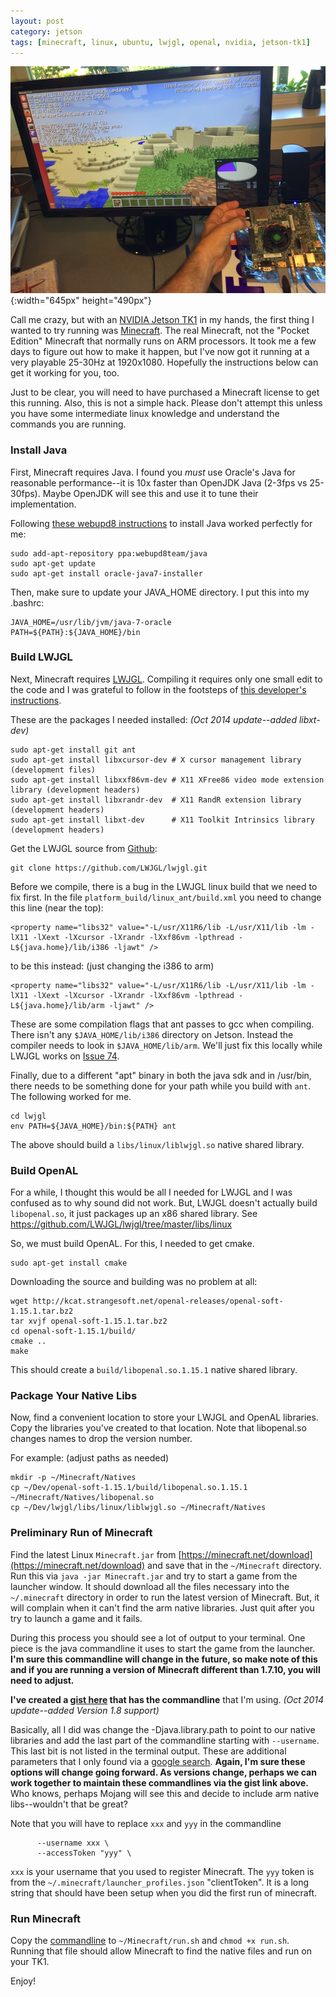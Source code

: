 ```yaml
---
layout: post
category: jetson
tags: [minecraft, linux, ubuntu, lwjgl, openal, nvidia, jetson-tk1]
---
```


![jetson playing minecraft](/assets/image/jetson_minecraft_med.jpg){:width="645px" height="490px"}

Call me crazy, but with an [NVIDIA Jetson
TK1](https://developer.nvidia.com/jetson-tk1) in my hands, the first
thing I wanted to try running was [Minecraft](https://minecraft.net/).
The real Minecraft, not the "Pocket Edition" Minecraft that normally
runs on ARM processors.  It took me a few days to figure out how to
make it happen, but I've now got it running at a very playable 25-30Hz
at 1920x1080.  Hopefully the instructions below can get it working for
you, too.

Just to be clear, you will need to have purchased a Minecraft license
to get this running.  Also, this is not a simple hack.  Please don't
attempt this unless you have some intermediate linux knowledge and
understand the commands you are running.

### Install Java

First, Minecraft requires Java.  I found you *must* use Oracle's Java
for reasonable performance--it is 10x faster than OpenJDK Java (2-3fps
vs 25-30fps).  Maybe OpenJDK will see this and use it to tune their
implementation.

Following [these webupd8
instructions](http://www.webupd8.org/2012/01/install-oracle-java-jdk-7-in-ubuntu-via.html)
to install Java worked perfectly for me:

```
sudo add-apt-repository ppa:webupd8team/java
sudo apt-get update
sudo apt-get install oracle-java7-installer
```

Then, make sure to update your JAVA_HOME directory.  I put this into
my .bashrc:

```
JAVA_HOME=/usr/lib/jvm/java-7-oracle
PATH=${PATH}:${JAVA_HOME}/bin
```

### Build LWJGL

Next, Minecraft requires [LWJGL](http://lwjgl.org/).  Compiling it
requires only one small edit to the code and I was grateful to follow
in the footsteps of [this developer's
instructions](http://it.toolbox.com/wiki/index.php/Developing_on_Raspberry_Pi).

These are the packages I needed installed: <i>(Oct 2014 update--added libxt-dev)</i>

```
sudo apt-get install git ant
sudo apt-get install libxcursor-dev # X cursor management library (development files)
sudo apt-get install libxxf86vm-dev # X11 XFree86 video mode extension library (development headers)
sudo apt-get install libxrandr-dev  # X11 RandR extension library (development headers)
sudo apt-get install libxt-dev      # X11 Toolkit Intrinsics library (development headers)
```

Get the LWJGL source from [Github](http://github.com):

```
git clone https://github.com/LWJGL/lwjgl.git
```

Before we compile, there is a bug in the LWJGL linux build that we
need to fix first. In the file `platform_build/linux_ant/build.xml`
you need to change this line (near the top):

```
<property name="libs32" value="-L/usr/X11R6/lib -L/usr/X11/lib -lm -lX11 -lXext -lXcursor -lXrandr -lXxf86vm -lpthread -L${java.home}/lib/i386 -ljawt" />
```

to be this instead: (just changing the i386 to arm)

```
<property name="libs32" value="-L/usr/X11R6/lib -L/usr/X11/lib -lm -lX11 -lXext -lXcursor -lXrandr -lXxf86vm -lpthread -L${java.home}/lib/arm -ljawt" />
```

These are some compilation flags that ant passes to gcc when
compiling. There isn't any `$JAVA_HOME/lib/i386` directory on Jetson.
Instead the compiler needs to look in `$JAVA_HOME/lib/arm`.  We'll
just fix this locally while LWJGL works on [Issue
74](https://github.com/LWJGL/lwjgl/issues/74#issuecomment-50048448).

Finally, due to a different "apt" binary in both the java sdk and in
/usr/bin, there needs to be something done for your path while you
build with `ant`.  The following worked for me.

```
cd lwjgl
env PATH=${JAVA_HOME}/bin:${PATH} ant
```

The above should build a `libs/linux/liblwjgl.so` native shared library.

### Build OpenAL

For a while, I thought this would be all I needed for LWJGL and I was
confused as to why sound did not work.  But, LWJGL doesn't actually
build `libopenal.so`, it just packages up an x86 shared library.
See https://github.com/LWJGL/lwjgl/tree/master/libs/linux

So, we must build OpenAL.  For this, I needed to get cmake.

```
sudo apt-get install cmake
```

Downloading the source and building was no problem at all:

```
wget http://kcat.strangesoft.net/openal-releases/openal-soft-1.15.1.tar.bz2
tar xvjf openal-soft-1.15.1.tar.bz2
cd openal-soft-1.15.1/build/
cmake ..
make
```

This should create a `build/libopenal.so.1.15.1` native shared library.

### Package Your Native Libs

Now, find a convenient location to store your LWJGL and OpenAL
libraries.  Copy the libraries you've created to that location.  Note
that libopenal.so changes names to drop the version number.

For example: (adjust paths as needed)

```
mkdir -p ~/Minecraft/Natives
cp ~/Dev/openal-soft-1.15.1/build/libopenal.so.1.15.1 ~/Minecraft/Natives/libopenal.so
cp ~/Dev/lwjgl/libs/linux/liblwjgl.so ~/Minecraft/Natives
```

### Preliminary Run of Minecraft

Find the latest Linux `Minecraft.jar` from
[https://minecraft.net/download](https://minecraft.net/download) and
save that in the `~/Minecraft` directory.  Run this via `java -jar
Minecraft.jar` and try to start a game from the launcher window.  It
should download all the files necessary into the `~/.minecraft`
directory in order to run the latest version of Minecraft.  But, it
will complain when it can't find the arm native libraries.  Just quit
after you try to launch a game and it fails.

During this process you should see a lot of output to your terminal.
One piece is the java commandline it uses to start the game from the
launcher.  **I'm sure this commandline will change in the future, so
make note of this and if you are running a version of Minecraft
different than 1.7.10, you will need to adjust.**

**I've created a [gist
here](https://gist.github.com/rogerallen/91526c9c8be1a82881e0) that
has the commandline** that I'm using. <i>(Oct 2014 update--added
Version 1.8 support)</i>

Basically, all I did was change the -Djava.library.path to point to
our native libraries and add the last part of the commandline starting
with `--username`.  This last bit is not listed in the terminal
output.  These are additional parameters that I only found via a
[google
search](http://gaming.stackexchange.com/questions/156000/launching-minecraft-1-7-4-from-the-command-line). **Again,
I'm sure these options will change going forward.  As versions change,
perhaps we can work together to maintain these commandlines via the
gist link above.** Who knows, perhaps Mojang will see this and decide
to include arm native libs--wouldn't that be great?

Note that you will have to replace `xxx` and `yyy` in the commandline

```
      --username xxx \
      --accessToken "yyy" \
```

`xxx` is your username that you used to register Minecraft.  The `yyy`
token is from the `~/.minecraft/launcher_profiles.json` "clientToken".
It is a long string that should have been setup when you did the first
run of minecraft.

### Run Minecraft

Copy the
[commandline](https://gist.github.com/rogerallen/91526c9c8be1a82881e0)
to `~/Minecraft/run.sh` and `chmod +x run.sh`.  Running that file
should allow Minecraft to find the native files and run on your TK1.

Enjoy!
